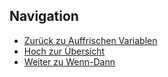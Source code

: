 
## Navigation


* [Zurück zu Auffrischen Variablen](../04_01_Auffrischen_Variablen/index.html)  
* [Hoch zur Übersicht](../index.html)  
* [Weiter zu Wenn-Dann](../04_03_Wenn-Dann/index.html)  


